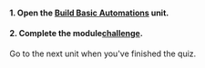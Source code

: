 <head><base target="_blank"> </head>

#### **1. Open the [Build Basic Automations](https://safe.my.trailhead.com/content/safe/modules/build-basic-automations/build-basic-automations?trail_id=automate-data-integration-tasks) unit.**

  


#### **2. Complete the module**[**challenge**](https://safe.my.trailhead.com/content/safe/modules/build-basic-automations/build-basic-automations?trail_id=automate-data-integration-tasks#challenge).

Go to the next unit when you've finished the quiz.


